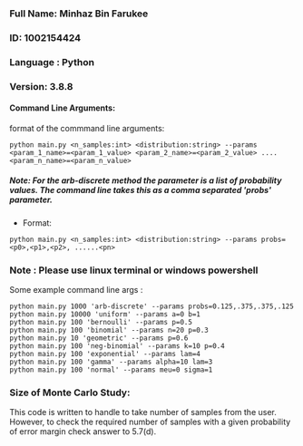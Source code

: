 ### Full Name: Minhaz Bin Farukee
### ID: 1002154424
### Language : Python
### Version: 3.8.8
#### Command Line Arguments:
format of the commmand line arguments:
```
python main.py <n_samples:int> <distribution:string> --params <param_1_name>=<param_1_value> <param_2_name>=<param_2_value> ....<param_n_name>=<param_n_value>  
```

##### Note: For the arb-discrete method the parameter is a list of probability values. The command line takes this as a comma separated 'probs' parameter.
- Format:
```
python main.py <n_samples:int> <distribution:string> --params probs=<p0>,<p1>,<p2>, ......<pn>
```

### Note : Please use linux terminal or windows powershell

Some example command line args :
```
python main.py 1000 'arb-discrete' --params probs=0.125,.375,.375,.125
python main.py 10000 'uniform' --params a=0 b=1
python main.py 100 'bernoulli' --params p=0.5
python main.py 100 'binomial' --params n=20 p=0.3
python main.py 10 'geometric' --params p=0.6
python main.py 100 'neg-binomial' --params k=10 p=0.4
python main.py 100 'exponential' --params lam=4
python main.py 100 'gamma' --params alpha=10 lam=3
python main.py 100 'normal' --params meu=0 sigma=1

```
### Size of Monte Carlo Study:
This code is written to handle to take number of samples from the user. However, to check the required 
number of samples with a given probability of error margin check answer to 5.7(d).